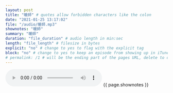 ```yaml
---
layout: post
title: "暖師" # quotes allow forbidden characters like the colon
date: "2021-01-25 13:17:02"
file: "/audio/暖師.mp3"
shownotes: "暖師"
summary: "暖師"
duration: "file_duration" # audio length in min:sec
length: "file_length" # filesize in bytes
explicit: "no" # change to yes to flag with the explicit tag
block: "no" # change to yes to keep an episode from showing up in iTunes
# permalink: /1 # will be the ending part of the pages URL, delete to default to the title
---
```


<audio controls>
<source src="{{site.url}}{{site.baseurl}}{{ page.file }}" type="audio/x-mp3">
Your browser does not support the audio element.
</audio>
{{ page.shownotes }}

